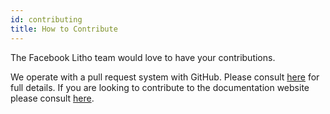 ```yaml
---
id: contributing
title: How to Contribute
---
```


The Facebook Litho team would love to have your contributions.

We operate with a pull request system with GitHub. Please consult [here](https://github.com/facebook/litho/blob/master/CONTRIBUTING.md) for full details. If you are looking to contribute to the documentation website please consult [here](https://github.com/facebook/litho/blob/master/website/CONTRIBUTING.md).
